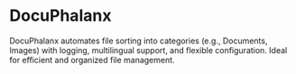 # DocuPhalanx
DocuPhalanx automates file sorting into categories (e.g., Documents, Images) with logging, multilingual support, and flexible configuration. Ideal for efficient and organized file management.

